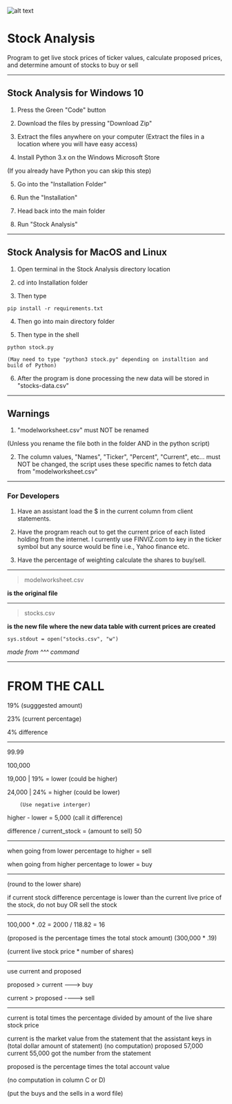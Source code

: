 ![alt text](https://images.vexels.com/media/users/3/157446/isolated/lists/383f43305de4fbc3c6a3bdfb25a1b758-marketing-graph-icon.png)

# Stock Analysis

Program to get live stock prices of ticker values, calculate proposed prices, and determine amount of stocks to buy or sell

---

## Stock Analysis for Windows 10

1. Press the Green "Code" button

2. Download the files by pressing "Download Zip"

3. Extract the files anywhere on your computer
   (Extract the files in a location where you will have easy access)
   
4. Install Python 3.x on the Windows Microsoft Store 

(If you already have Python you can skip this step)

5. Go into the "Installation Folder"

6. Run the "Installation"

7. Head back into the main folder

8. Run "Stock Analysis"

---

## Stock Analysis for MacOS and Linux

1. Open terminal in the Stock Analysis directory location

2. cd into Installation folder

3. Then type

```console
pip install -r requirements.txt

```

4. Then go into main directory folder

5. Then type in the shell

```console
python stock.py
```

    (May need to type "python3 stock.py" depending on installtion and build of Python)

6. After the program is done processing the new data will be stored in "stocks-data.csv"

---

## Warnings

1. "modelworksheet.csv" must NOT be renamed
    
(Unless you rename the file both in the folder AND in the python script)

2. The column values, "Names", "Ticker", "Percent", "Current", etc... must NOT be changed, the script uses these specific names to fetch data from "modelworksheet.csv"

---

### For Developers

1. Have an assistant load the $ in the current column from client statements.

2. Have the program reach out to get the current price of each listed holding from the internet. I currently use FINVIZ.com to key in the ticker symbol but any source would be fine i.e., Yahoo finance etc.

3. Have the percentage of weighting calculate the shares to buy/sell.

---

> modelworksheet.csv

**is the original file**

---

> stocks.csv

**is the new file where the new data table with current prices are created**

`sys.stdout = open("stocks.csv", "w")`

_made from ^^^ command_

---

# FROM THE CALL

19% (sugggested amount)

23% (current percentage)

4% difference

---

99.99

100,000

19,000 | 19% = lower (could be higher)

24,000 | 24% = higher (could be lower)

    	(Use negative interger)

higher - lower = 5,000 (call it difference)

difference / current_stock = (amount to sell) 50

---

when going from lower percentage to higher = sell

when going from higher percentage to lower = buy

---

(round to the lower share)

if current stock difference percentage is lower than the current live
price of the stock, do not buy OR sell the stock

---

100,000 \* .02 = 2000 / 118.82 = 16

(proposed is the percentage times the total stock amount) (300,000 \* .19)

(current live stock price \* number of shares)

---

use current and proposed

proposed > current ---> buy

current > proposed ----> sell

---

current is total times the percentage divided by amount of the live share stock price

current is the market value from the statement that the assistant keys in
(total dollar amount of statement) (no computation)
proposed 57,000
current 55,000
got the number from the statement

proposed is the percentage times the total account value

(no computation in column C or D)

(put the buys and the sells in a word file)
